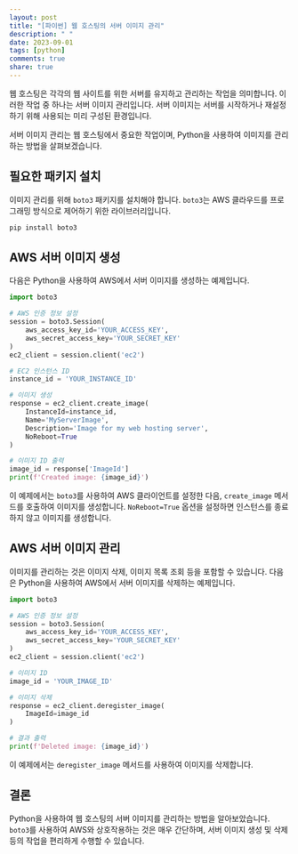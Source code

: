 ```yaml
---
layout: post
title: "[파이썬] 웹 호스팅의 서버 이미지 관리"
description: " "
date: 2023-09-01
tags: [python]
comments: true
share: true
---
```


웹 호스팅은 각각의 웹 사이트를 위한 서버를 유지하고 관리하는 작업을 의미합니다. 이러한 작업 중 하나는 서버 이미지 관리입니다. 서버 이미지는 서버를 시작하거나 재설정하기 위해 사용되는 미리 구성된 환경입니다.

서버 이미지 관리는 웹 호스팅에서 중요한 작업이며, Python을 사용하여 이미지를 관리하는 방법을 살펴보겠습니다.

## 필요한 패키지 설치

이미지 관리를 위해 `boto3` 패키지를 설치해야 합니다. `boto3`는 AWS 클라우드를 프로그래밍 방식으로 제어하기 위한 라이브러리입니다.

```python
pip install boto3
```

## AWS 서버 이미지 생성

다음은 Python을 사용하여 AWS에서 서버 이미지를 생성하는 예제입니다.

```python
import boto3

# AWS 인증 정보 설정
session = boto3.Session(
    aws_access_key_id='YOUR_ACCESS_KEY',
    aws_secret_access_key='YOUR_SECRET_KEY'
)
ec2_client = session.client('ec2')

# EC2 인스턴스 ID
instance_id = 'YOUR_INSTANCE_ID'

# 이미지 생성
response = ec2_client.create_image(
    InstanceId=instance_id,
    Name='MyServerImage',
    Description='Image for my web hosting server',
    NoReboot=True
)

# 이미지 ID 출력
image_id = response['ImageId']
print(f'Created image: {image_id}')
```

이 예제에서는 `boto3`를 사용하여 AWS 클라이언트를 설정한 다음, `create_image` 메서드를 호출하여 이미지를 생성합니다. `NoReboot=True` 옵션을 설정하면 인스턴스를 종료하지 않고 이미지를 생성합니다.

## AWS 서버 이미지 관리

이미지를 관리하는 것은 이미지 삭제, 이미지 목록 조회 등을 포함할 수 있습니다. 다음은 Python을 사용하여 AWS에서 서버 이미지를 삭제하는 예제입니다.

```python
import boto3

# AWS 인증 정보 설정
session = boto3.Session(
    aws_access_key_id='YOUR_ACCESS_KEY',
    aws_secret_access_key='YOUR_SECRET_KEY'
)
ec2_client = session.client('ec2')

# 이미지 ID
image_id = 'YOUR_IMAGE_ID'

# 이미지 삭제
response = ec2_client.deregister_image(
    ImageId=image_id
)

# 결과 출력
print(f'Deleted image: {image_id}')
```

이 예제에서는 `deregister_image` 메서드를 사용하여 이미지를 삭제합니다.

## 결론

Python을 사용하여 웹 호스팅의 서버 이미지를 관리하는 방법을 알아보았습니다. `boto3`를 사용하여 AWS와 상호작용하는 것은 매우 간단하며, 서버 이미지 생성 및 삭제 등의 작업을 편리하게 수행할 수 있습니다.
